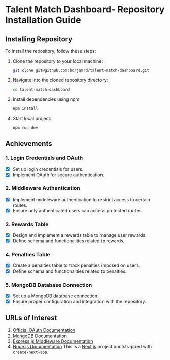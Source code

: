 # Talent Match Dashboard- Repository Installation Guide

## Installing Repository

To install the repository, follow these steps:

1. Clone the repository to your local machine:
    ```bash
    git clone git@github.com:borjamrd/talent-match-dashboard.git
    ```

2. Navigate into the cloned repository directory:
    ```bash
    cd talent-match-dashboard
    ```

3. Install dependencies using npm:
    ```bash
    npm install
    ```

3. Start local project:
    ```bash
    npm run dev
    ```


## Achievements

### 1. Login Credentials and OAuth

- [x]  Set up login credentials for users.
- [x] Implement OAuth for secure authentication.

### 2. Middleware Authentication

- [x] Implement middleware authentication to restrict access to certain routes.
- [x] Ensure only authenticated users can access protected routes.

### 3. Rewards Table

- [x] Design and implement a rewards table to manage user rewards.
- [x] Define schema and functionalities related to rewards.

### 4. Penalties Table

- [x] Create a penalties table to track penalties imposed on users.
- [x] Define schema and functionalities related to penalties.

### 5. MongoDB Database Connection

- [x] Set up a MongoDB database connection.
- [x] Ensure proper configuration and integration with the repository.

## URLs of Interest

1. [Official OAuth Documentation](https://oauth.net/)
2. [MongoDB Documentation](https://docs.mongodb.com/)
3. [Express.js Middleware Documentation](https://expressjs.com/en/guide/using-middleware.html)
4. [Node.js Documentation](https://nodejs.org/en/docs/)
This is a [Next.js](https://nextjs.org/) project bootstrapped with [`create-next-app`](https://github.com/vercel/next.js/tree/canary/packages/create-next-app).